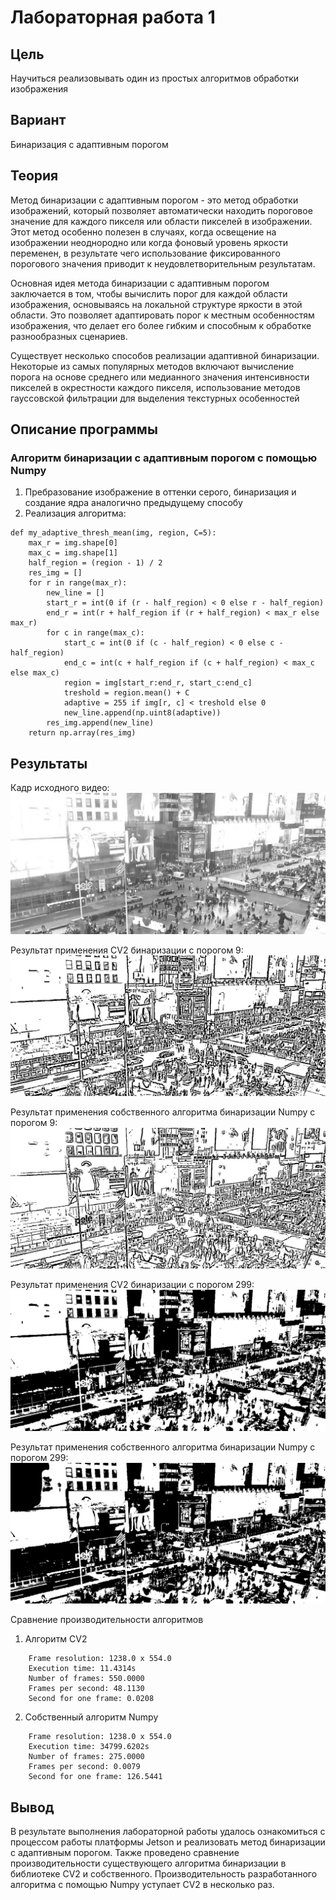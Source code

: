 # Лабораторная работа 1

## Цель
Научиться реализовывать один из простых алгоритмов обработки изображения

## Вариант
Бинаризация с адаптивным порогом

## Теория
Метод бинаризации с адаптивным порогом - это метод обработки изображений, который позволяет автоматически находить пороговое значение для каждого пикселя или области пикселей в изображении. Этот метод особенно полезен в случаях, когда освещение на изображении неоднородно или когда фоновый уровень яркости переменен, в результате чего использование фиксированного порогового значения приводит к неудовлетворительным результатам.

Основная идея метода бинаризации с адаптивным порогом заключается в том, чтобы вычислить порог для каждой области изображения, основываясь на локальной структуре яркости в этой области. Это позволяет адаптировать порог к местным особенностям изображения, что делает его более гибким и способным к обработке разнообразных сценариев.

Существует несколько способов реализации адаптивной бинаризации. Некоторые из самых популярных методов включают вычисление порога на основе среднего или медианного значения интенсивности пикселей в окрестности каждого пикселя, использование методов гауссовской фильтрации для выделения текстурных особенностей

## Описание программы

### Алгоритм бинаризации с адаптивным порогом с помощью Numpy
1. Пребразование изображение в оттенки серого, бинаризация и создание ядра аналогично предыдущему способу
2. Реализация алгоритма:
```
def my_adaptive_thresh_mean(img, region, C=5):
    max_r = img.shape[0]
    max_c = img.shape[1]
    half_region = (region - 1) / 2
    res_img = []
    for r in range(max_r):
        new_line = []
        start_r = int(0 if (r - half_region) < 0 else r - half_region)
        end_r = int(r + half_region if (r + half_region) < max_r else max_r)
        for c in range(max_c):
            start_c = int(0 if (c - half_region) < 0 else c - half_region)
            end_c = int(c + half_region if (c + half_region) < max_c else max_c)
            region = img[start_r:end_r, start_c:end_c]
            treshold = region.mean() + C
            adaptive = 255 if img[r, c] < treshold else 0
            new_line.append(np.uint8(adaptive))
        res_img.append(new_line)
    return np.array(res_img)
```

## Результаты
Кадр исходного видео:
![image](../img/cv2_original.jpg)

Результат применения CV2 бинаризации с порогом 9:
![image](../img/cv2_adaptive_9.jpg)

Результат применения собственного алгоритма бинаризации Numpy с порогом 9:
![image](../img/numpy_adaptive_9.jpg)

Результат применения CV2 бинаризации с порогом 299:
![image](../img/cv2_adaptive_299.jpg)

Результат применения собственного алгоритма бинаризации Numpy с порогом 299: 
![image](../img/numpy_adaptive_299.jpg)

Сравнение производительности алгоритмов

1) Алгоритм CV2

```
    Frame resolution: 1238.0 х 554.0
    Execution time: 11.4314s
    Number of frames: 550.0000
    Frames per second: 48.1130
    Second for one frame: 0.0208
```

2) Собственный алгоритм Numpy

```
    Frame resolution: 1238.0 х 554.0
    Execution time: 34799.6202s
    Number of frames: 275.0000
    Frames per second: 0.0079
    Second for one frame: 126.5441
```

## Вывод
В результате выполнения лабораторной работы удалось ознакомиться с процессом работы платформы Jetson и реализовать метод бинаризации с адаптивным порогом. Также проведено сравнение производительности существующего алгоритма бинаризации в библиотеке CV2 и собственного. Производительность разработанного алгоритма с помощью Numpy уступает CV2 в несколько раз.

